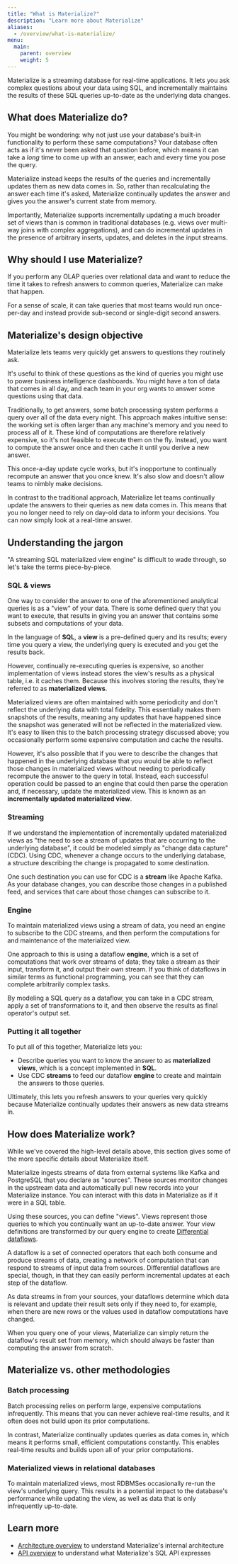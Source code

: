 ```yaml
---
title: "What is Materialize?"
description: "Learn more about Materialize"
aliases:
  - /overview/what-is-materialize/
menu:
  main:
    parent: overview
    weight: 5
---
```


Materialize is a streaming database for real-time applications. It lets you ask complex questions about your data using SQL, and incrementally maintains the results of these SQL queries up-to-date as the underlying data changes.

## What does Materialize do?

You might be wondering: why not just use your database's built-in functionality to perform these same
computations? Your database often acts as if it's never been asked that
question before, which means it can take a _long_ time to come up with an
answer, each and every time you pose the query.

Materialize instead keeps the results of the queries and incrementally updates
them as new data comes in. So, rather than recalculating the answer each time
it's asked, Materialize continually updates the answer and gives you the
answer's current state from memory.

Importantly, Materialize supports incrementally updating a much broader set of
views than is common in traditional databases (e.g. views over multi-way joins
with complex aggregations), and can do incremental updates in the presence of
arbitrary inserts, updates, and deletes in the input streams.

## Why should I use Materialize?

If you perform any OLAP queries over relational data and want to reduce the time
it takes to refresh answers to common queries, Materialize can make that happen.

For a sense of scale, it can take queries that most teams would run once-per-day
and instead provide sub-second or single-digit second answers.

## Materialize's design objective

Materialize lets teams very quickly get answers to questions they routinely ask.

It's useful to think of these questions as the kind of queries you might use to power business intelligence dashboards. You might have a ton of data that comes in all day, and each team in your org wants to answer some questions using that data.

Traditionally, to get answers, some batch processing system performs a query over all of the data every night. This approach makes intuitive sense: the working set is often larger than any machine's memory and you need to process all of it. These kind of computations are therefore relatively expensive, so it's not feasible to execute them on the fly. Instead, you want to compute the answer once and then cache it until you derive a new answer.

This once-a-day update cycle works, but it's inopportune to continually recompute an answer that you once knew. It's also slow and doesn't allow teams to nimbly make decisions.

In contrast to the traditional approach, Materialize let teams continually update the answers to their queries as new data comes in. This means that you no longer need to rely on day-old data to inform your decisions. You can now simply look at a real-time answer.

## Understanding the jargon

"A streaming SQL materialized view engine" is difficult to wade through, so let's take the terms piece-by-piece.

### SQL & views

One way to consider the answer to one of the aforementioned analytical queries is as a "view" of your data. There is some defined query that you want to execute, that results in giving you an answer that contains some subsets and computations of your data.

In the language of **SQL**, a **view** is a pre-defined query and its results; every time you query a view, the underlying query is executed and you get the results back.

However, continually re-executing queries is expensive, so another implementation of views instead stores the view's results as a physical table, i.e. it caches them. Because this involves storing the results, they're referred to as **materialized views**.

Materialized views are often maintained with some periodicity and don't reflect the underlying data with total fidelity. This essentially makes them snapshots of the results, meaning any updates that have happened since the snapshot was generated will not be reflected in the materialized view. It's easy to liken this to the batch processing strategy discussed above; you occasionally perform some expensive computation and cache the results.

However, it's also possible that if you were to describe the changes that happened in the underlying database that you would be able to reflect those changes in materialized views without needing to periodically recompute the answer to the query in total. Instead, each successful operation could be passed to an engine that could then parse the operation and, if necessary, update the materialized view. This is known as an **incrementally updated materialized view**.

### Streaming

If we understand the implementation of incrementally updated materialized views as "the need to see a stream of updates that are occurring to the underlying database", it could be modeled simply as "change data capture" (CDC). Using CDC, whenever a change occurs to the underlying database, a structure describing the change is propagated to some destination.

One such destination you can use for CDC is a **stream** like Apache Kafka. As your database changes, you can describe those changes in a published feed, and services that care about those changes can subscribe to it.

### Engine

To maintain materialized views using a stream of data, you need an engine to subscribe to the CDC streams, and then perform the computations for and maintenance of the materialized view.

One approach to this is using a dataflow **engine**, which is a set of computations that work over streams of data; they take a stream as their input, transform it, and output their own stream. If you think of dataflows in similar terms as functional programming, you can see that they can complete arbitrarily complex tasks.

By modeling a SQL query as a dataflow, you can take in a CDC stream, apply a set of transformations to it, and then observe the results as final operator's output set.

### Putting it all together

To put all of this together, Materialize lets you:

- Describe queries you want to know the answer to as **materialized views**, which is a concept implemented in **SQL**.
- Use CDC **streams** to feed our dataflow **engine** to create and maintain the answers to those queries.

Ultimately, this lets you refresh answers to your queries very quickly because Materialize continually updates their answers as new data streams in.

## How does Materialize work?

While we've covered the high-level details above, this section gives some of the more specific details about Materialize itself.

Materialize ingests streams of data from external systems like Kafka and PostgreSQL that you
declare as "sources". These sources monitor changes in the upstream data and
automatically pull new records into your Materialize instance. You can interact
with this data in Materialize as if it were in a SQL table.

Using these sources, you can define "views". Views represent those queries to which
you continually want an up-to-date answer. Your view definitions are transformed by
our query engine to create [Differential dataflows](https://github.com/frankmcsherry/differential-dataflow).

A dataflow is a set of connected operators that each
both consume and produce streams of data, creating a network of computation that
can respond to streams of input data from sources. Differential dataflows
are special, though, in that they can easily perform incremental updates at each
step of the dataflow.

As data streams in from your sources, your dataflows determine which data is
relevant and update their result sets only if they need to, for example, when there are new
rows or the values used in dataflow computations have changed.

When you query one of your views, Materialize can simply return the dataflow's
result set from memory, which should always be faster than computing the answer
from scratch.

## Materialize vs. other methodologies

### Batch processing

Batch processing relies on perform large, expensive computations infrequently. This means that you can never achieve real-time results, and it often does not build upon its prior computations.

In contrast, Materialize continually updates queries as data comes in, which means it performs small, efficient computations constantly. This enables real-time results and builds upon all of your prior computations.

### Materialized views in relational databases

To maintain materialized views, most RDBMSes occasionally re-run the view's underlying query. This results in a potential impact to the database's performance while updating the view, as well as data that is only infrequently up-to-date.

## Learn more

- [Architecture overview](/overview/architecture) to understand Materialize's internal architecture
- [API overview](/overview/key-concepts) to understand what Materialize's SQL API expresses

